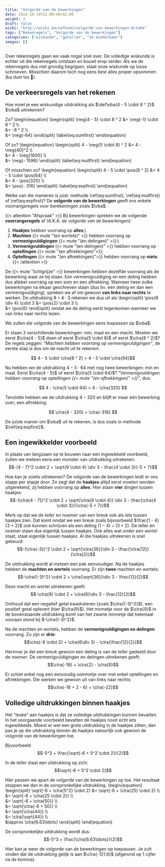```yaml
---
title: "Volgorde van de bewerkingen"
date: 2018-10-19T22:00:00+02:00
weight: 3
draft: false
wiski: "http://wiski.be/oefenen/volgorde-van-bewerkingen-0/take"
tags: ["Rekenregels", "Volgorde van de bewerkingen"]
categories: ["wiskunde", "getallen", "1e middelbaar"]
images: []
---
```

Over rekenregels gaan we vaak nogal snel over. De volledige wiskunde is echter
uit die rekenregels ontstaan en bouwt erop verder. Als we de rekenregels dus
niet grondig begrijpen, staat onze wiskunde op losse schroeven. Misschien
daarom toch nog eens best alles proper opsommen (ba dum tss :drum:).

## De verkeersregels van het rekenen
Hoe moet je een wiskundige uitdrukking als
$\def\vba{4 - 5 \cdot 8 ^ 2}$
$\vba$
uitrekenen?

Zo?
\begin{equation}
    \begin{split}
        \neg{4 - 5} \cdot 8 ^ 2
        &= \neg{-1} \cdot 8 ^ 2 \\\\\
        &= -8 ^ 2 \\\\\
        &= \neg{-64}
    \end{split}
    \label{eq:sumfirst}
\end{equation}

Of zo?
\begin{equation}
    \begin{split}
        4 - \neg{5 \cdot 8} ^ 2
        &= 4 - \neg{40}^2 \\\\\
        &= 4 - \neg{1600} \\\\\
        &= \neg{- 1596}
    \end{split}
    \label{eq:multfirst}
\end{equation}

 Of misschien zo?
\begin{equation}
    \begin{split}
        4 - 5 \cdot \pos{8 ^ 2}
        &= 4 - 5 \cdot \pos{64} \\\\\
        &= 4 - \pos{320} \\\\\
        &= \pos{- 316}
    \end{split}
    \label{eq:expfirst}
\end{equation}

Welke van die manieren is juist: methode \ref{eq:sumfirst}, \ref{eq:multfirst} of
\ref{eq:expfirst}? De **volgorde van de bewerkingen** geeft ons enkele
voorrangsregels voor berekeningen zoals $\vba$.

{{< attention "Afspraak" >}}
Bij bewerkingen spreken we de volgende **voorrangsregels** af (A.K.A. *de
volgorde van de bewerkingen*):

1. **Haakjes** hebben voorrang op **alles**;\\
2. **Machten** {{< mute "(en wortels)" >}} hebben voorrang op
**vermenigvuldigingen** {{< mute "(en delingen)" >}};\\
3. **Vermenigvuldingen** {{< mute "(en delingen)" >}} hebben voorrang op
   **optellingen** {{< mute "(en aftrekkingen)">}};
4. **Optellingen** {{< mute "(en aftrekkingen)">}} hebben voorrang op **niets**.
{{< /attention >}}

De {{< mute "lichtgrijze" >}} bewerkingen hebben dezelfde voorrang als de
bewerking waar ze bij staan. Een vermenigvuldiging en een deling hebben dus
allebei voorrang op een som en een aftrekking. Wanneer twee zulke bewerkingen
na elkaar geschreven staan (dus bv. een deling en dan een vermenigvuldiging),
spreken we af om gewoon **van links naar rechts** te werken.
De uitdrukking $8 \div 4 \cdot 3$ rekenen we dus uit als
\begin{split}
    \pos{8 \div 4} \cdot 3
    &= \pos{2} \cdot 3 \\\\\
    &= \pos{6}
\end{split}
omdat we de deling eerst tegenkomen wanneer we van links naar rechts lezen.

We zullen die volgorde van de bewerkingen eens toepassen op $\vba$.

Er staan $3$ verschillende bewerkingen: min, maal en een macht. Moeten we eerst
$\clra{4 - 5}$ doen of eerst $\clra{5 \cdot 8}$ of eerst $\clra{8 ^ 2}$? De
regels zeggen: *"Machten hebben
voorrang op vermenigvuldigingen"*, de eerste stap is dus om de macht uit te rekenen:

$$ 4 - 5 \cdot \clra{8 ^ 2} = 4 - 5 \cdot \clra{64}$$

Nu hebben we de uitdrukking $4 - 5 \cdot 64$ met nog twee bewerkingen:
min en maal. Eerst $\clra{4 - 5}$ of eerst $\clra{5 \cdot 64}$?
*"Vermenigvuldingen hebben voorrang op optellingen {{< mute "(en aftrekkingen)" >}}"*, dus:

$$ 4 - \clra{5 \cdot 64} = 4 - \clra{320} $$

Tenslotte hebben we de uitdrukking $4 - 320$ en blijft er maar één
bewerking over; een aftrekking:

$$ \clra{4 - 320} = \clra{-316} $$

De juiste manier om $\vba$ uit te rekenen, is dus zoals in methode
$\ref{eq:expfirst}$.

## Een ingewikkelder voorbeeld
In plaats van langzaam op te bouwen naar een ingewikkeld voorbeeld, zullen we
meteen eens een monster van uitdrukking uitrekenen.
$$-(4 - 7)^2 \cdot 2 + \sqrt{9 \cdot 4} \div 3 - \frac{4 \cdot 3}{-5 + 7}$$

Hoe kan je zoiets uitrekenen? De volgorde van de bewerkingen leidt er ons
stapje per stapje door. Ze zegt dat de **haakjes** altijd eerst moeten worden
uitgerekend, zij hebben voorrang op **alles**. Hier staan **vier** dingen tussen haakjes:
$$-(\clra{4 - 7})^2 \cdot 2 + \sqrt{\clra{9 \cdot 4}} \div 3 - \frac{\clra{4 \cdot 3}}{\clra{-5 + 7}}$$

Merk op dat we de *teller* en *noemer* van een breuk ook als iets tussen haakjes zien. Dat
komt omdat we een breuk zoals bijvoorbeeld $\frac{1 - 4}{3 + 2}$ ook kunnen schrijven als
een deling $(1 - 4) \div (3 + 2)$. De teller en noemer staan dus eigenlijk tussen haakjes. Ook alles wat *onder een wortel* staat, staat eigenlijk tussen haakjes.
Al die haakjes uitrekenen is snel gebeurd:
$$-(\clra{-3})^2 \cdot 2 + \sqrt{\clra{36}}\div 3 - \frac{\clra{12}}{\clra{2}}$$

De uitdrukking wordt al meteen een pak eenvoudiger. Na de haakjes hebben de
**machten en wortels** voorrang. Er zijn **twee** machten en wortels:
$$-\clra{(-3)^2} \cdot 2 + \clra{\sqrt{36}}\div 3 - \frac{12}{2}$$

Deze macht en wortel uitrekenen geeft:
$$-\clra{9} \cdot 2 + \clra{6}\div 3 - \frac{12}{2}$$

Onthoud dat een negatief getal kwadrateren (zoals $\clra{(-3)^2}$), een
positief getal oplevert (hier $\clra{9}$). Het minnetje voor de $\clra{9}$ in
de bovenstaande uitdrukking komt van het zwarte minnetje dat helemaal vooraan stond
bij $-\clra{(-3)^2}$.

Na de machten en wortels, hebben de **vermenigvuldigingen en delingen**
voorrang. Zo zijn er **drie**:
$$\clra{-9 \cdot 2} + \clra{6\div 3} - \clra{\frac{12}{2}}$$

Herinner je dat een breuk gewoon een deling is van de *teller* gedeeld door de
*noemer*. De vermenigvuldigingen en delingen uitrekenen geeft:
$$\clra{-18} + \clra{2} - \clra{6}$$

Er schiet enkel nog een eenvoudig sommetje over met enkel optellingen en
aftrekkingen. Die werken we gewoon uit van links naar rechts:
$$\clra{-18 + 2 - 6} = \clra{-22}$$

## Volledige uitdrukkingen binnen haakjes
Het "leuke" aan haakjes is dat ze volledige uitdrukkingen kunnen bevatten. In
het voorgaande voorbeeld bevatten de haakjes nooit echt iets ingewikkelds.
Moest er wel een grote uitdrukking in de haakjes zitten, dan pas je op die
uitdrukking binnen de haakjes natuurlijk ook gewoon de volgorde van de
bewerkingen toe.

Bijvoorbeeld
$$-5^3 + \frac{\sqrt{-6 + 5^2 \cdot 2}}{2}$$

In de teller staat een uitdrukking op zich:
$$\sqrt{-6 + 5^2 \cdot 2}$$

Hier passen we apart de volgorde van de bewerkingen op toe. Het resultaat
stoppen we dan in de oorspronkelijke uitdrukking.
\begin{equation}
    \begin{split}
        \sqrt{-6 + \clra{5^2} \cdot 2}
        &= \sqrt{-6 + \clra{25} \cdot 2} \\\\\
        &= \sqrt{-6 + \clra{25 \cdot 2}} \\\\\
        &= \sqrt{-6 + \clra{50}} \\\\\
        &= \sqrt{\clra{-6 + 50}} \\\\\
        &= \sqrt{\clra{44}} \\\\\
        &= \clra{\sqrt{44}} \\\\\
        &\approx \clra{6.63\ldots}
    \end{split}
\end{equation}

De oorspronkelijke uitdrukking wordt dus:
$$-5^3 + \frac{\clra{6.63\ldots}}{2}$$

Hier kan je weer de volgorde van de bewerkingen op toepassen. Je zult vinden
dat de uitdrukking gelijk is aan $\clra{-121.6}$ (afgerond op 1 cijfer na de
komma).

